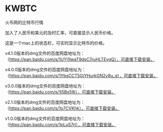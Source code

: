 # KWBTC

火币网的比特币行情

加入了人民币和美元的及时汇率，可直接显示人民币价格。

这是一个mac上的状态栏，可实时显示比特币的价格。

v4.1.0版本的dmg文件的百度网盘地址为：（https://pan.baidu.com/s/1UYj1IwaT9dsC7ruHLTEygQ），可直接下载安装。

v4.0.0版本的dmg文件的百度网盘地址为：（https://pan.baidu.com/s/1YbsCCT5GjYHurkGN2v8u_g），可直接下载安装。

v3.0.0版本的dmg文件的百度网盘地址为：（https://pan.baidu.com/s/1i5Bx59j），可直接下载安装。

v2.1.0版本的dmg文件的百度网盘地址为：（https://pan.baidu.com/s/1o7CVKhk），可直接下载安装。

v1.0.0版本的dmg文件的百度网盘地址为：（https://pan.baidu.com/s/1pLuS7rl），可直接下载安装。
